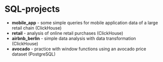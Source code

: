 # SQL-projects

* **mobile_app** - some simple queries for mobile application data of a large retail chain (ClickHouse)
* **retail** - analysis of online retail purchases (ClickHouse)
* **airbnb_berlin** - simple data analysis with data transformation (ClickHouse)
* **avocado** - practice with window functions using an avocado price dataset (PostgreSQL)
